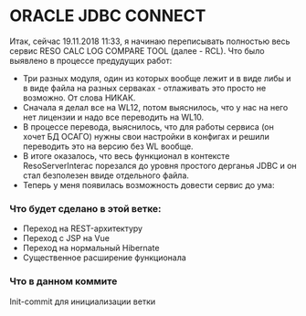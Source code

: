 # ORACLE JDBC CONNECT

Итак, сейчас 19.11.2018 11:33, я начинаю переписывать полностью весь сервис RESO CALC LOG COMPARE TOOL (далее - RCL). Что было выявлено в процессе предудущих работ:

* Три разных модуля, один из которых вообще лежит и в виде либы и в виде файла на разных серваках - отлаживать это просто не возможно. От слова НИКАК.
* Сначала я делал все на WL12, потом выяснилось, что у нас на него нет лицензии и надо все переводить на WL10.
* В процессе перевода, выяснилось, что для работы сервиса (он хочет БД ОСАГО) нужны свои настройки в конфигах и решили переводить это на версию без WL вообще.
* В итоге оказалось, что весь функционал в контексте ResoServerInterac порезался до уровня простого дерганья JDBC и он стал безполезен ввиде отдельного файла.
* Теперь у меня появилась возможность довести сервис до ума:

### Что будет сделано в этой ветке:

* Переход на REST-архитектуру
* Переход с JSP на Vue
* Переход на нормальный Hibernate
* Существенное расширение функционала

### Что в данном коммите
Init-commit для инициализации ветки

